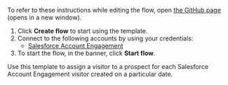 To refer to these instructions while editing the flow, open [the GitHub page](https://github.com/ot4i/app-connect-templates/tree/master/resources/markdown/Assign%20a%20prospect%20in%20Salesforce%20Account%20Engagement%20for%20each%20Salesforce%20Account%20Engagement%20visitor_instructions.md) (opens in a new window).

1. Click **Create flow** to start using the template.
2. Connect to the following accounts by using your credentials:
   - [Salesforce Account Engagement](https://www.ibm.com/docs/en/app-connect/containers_cd?topic=apps-salesforce-account-engagement)
3. To start the flow, in the banner, click **Start flow**.

Use this template to assign a visitor to a prospect for each Salesforce Account Engagement visitor created on a particular date.
